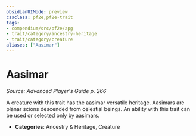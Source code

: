 ```yaml
---
obsidianUIMode: preview
cssclass: pf2e,pf2e-trait
tags:
- compendium/src/pf2e/apg
- trait/category/ancestry-heritage
- trait/category/creature
aliases: ["Aasimar"]
---
```

# Aasimar  
*Source: Advanced Player's Guide p. 266*  

A creature with this trait has the aasimar versatile heritage. Aasimars are planar scions descended from celestial beings. An ability with this trait can be used or selected only by aasimars.

- **Categories**: Ancestry & Heritage, Creature